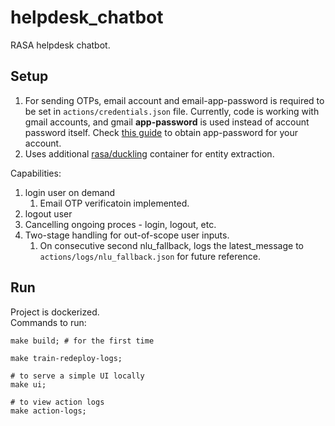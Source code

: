 # helpdesk_chatbot
RASA helpdesk chatbot.

## Setup
1. For sending OTPs, email account and email-app-password is required to be set in `actions/credentials.json` file. Currently, code is working with gmail accounts, and gmail **app-password** is used instead of account password itself. Check [this guide](https://support.google.com/accounts/answer/185833?hl=en) to obtain app-password for your account.
2. Uses additional [rasa/duckling](https://hub.docker.com/r/rasa/duckling) container for entity extraction.  

Capabilities:
1. login user on demand
   1. Email OTP verificatoin implemented.
2. logout user
3. Cancelling ongoing proces - login, logout, etc.
4. Two-stage handling for out-of-scope user inputs. 
   1. On consecutive second nlu_fallback, logs the latest_message to `actions/logs/nlu_fallback.json` for future reference.


## Run
Project is dockerized.  
Commands to run:
```shell
make build; # for the first time

make train-redeploy-logs;

# to serve a simple UI locally
make ui;

# to view action logs
make action-logs;
```
